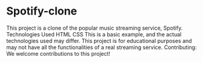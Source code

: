 # Spotify-clone
This project is a clone of the popular music streaming service, Spotify.
Technologies Used
HTML CSS
This is a basic example, and the actual technologies used may differ.
This project is for educational purposes and may not have all the functionalities of a real streaming service.
Contributing:
We welcome contributions to this project!
